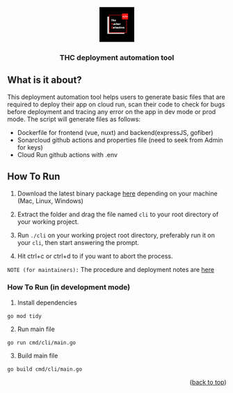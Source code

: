 <div align="center">
  <a href="https://github.com/thcollective">
    <img src="img/thc.png" alt="thc_logo" width="80" height="80">
  </a>
  <h3 align="center">THC deployment automation tool</h3>
</div>

## What is it about?

This deployment automation tool helps users to generate basic files that are required to deploy their app on cloud run, scan their code to check for bugs before deployment and tracing any error on the app in dev mode or prod mode. The script will generate files as follows:

* Dockerfile for frontend (vue, nuxt) and backend(expressJS, gofiber)
* Sonarcloud github actions and properties file (need to seek from Admin for keys)
* Cloud Run github actions with .env

## How To Run 

1. Download the latest binary package [here](https://github.com/thcollective/thc-deployment-tool/releases) depending on your machine (Mac, Linux, Windows)

2. Extract the folder and drag the file named `cli` to your root directory of your working project.

3. Run `./cli` on your working project root directory, preferably run it on your `cli`, then start answering the prompt.

4. Hit ctrl+c or ctrl+d to if you want to abort the process.

`NOTE (for maintainers):` The procedure and deployment notes are [here](https://github.com/thcollective/thc-deployment-tool/blob/main/PROCEDURE.md)


### How To Run (in development mode)

1. Install dependencies
```
go mod tidy
```

2. Run main file
```
go run cmd/cli/main.go
```

3. Build main file
```
go build cmd/cli/main.go
```



<p align="right">(<a href="#top">back to top</a>)</p>



